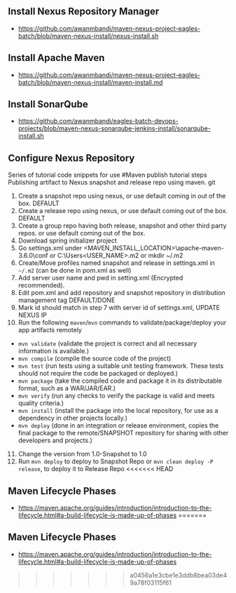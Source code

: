 ## Install Nexus Repository Manager
- https://github.com/awanmbandi/maven-nexus-project-eagles-batch/blob/maven-nexus-install/nexus-install.sh

## Install Apache Maven
- https://github.com/awanmbandi/maven-nexus-project-eagles-batch/blob/maven-nexus-install/maven-install.md

## Install SonarQube
- https://github.com/awanmbandi/eagles-batch-devops-projects/blob/maven-nexus-sonarqube-jenkins-install/sonarqube-install.sh

## Configure Nexus Repository 

Series of tutorial code snippets for use
#Maven publish tutorial steps
Publishing artifact to Nexus snapshot and release repo using maven.
git
1. Create a snapshot repo using nexus, or use default coming in out of the box. DEFAULT 
2. Create a release repo using nexus, or use default coming out of the box. DEFAULT
3. Create a group repo having both release, snapshot and other third party repos. or use default coming out of the box.
4. Download spring initializer project
5. Go settings.xml under <MAVEN_INSTALL_LOCATION>\apache-maven-3.6.0\conf or C:\Users\<USER_NAME>\.m2  or mkdir ~/.m2
6. Create/Move profiles named snapshot and release in settings.xml in `~/.m2` (can be done in pom.xml as well)
7. Add server user name and pwd in setting.xml (Encrypted recommended).
8. Edit pom.xml and add repository and snapshot repository in distribution management tag DEFAULT/DONE
9. Mark id should match in step 7 with server id of settings.xml, UPDATE NEXUS IP
10. Run the following `maven`/`mvn` commands to validate/package/deploy your app artifacts remotely
   - `mvn validate`   (validate the project is correct and all necessary information is available.)
   - `mvn compile`    (compile the source code of the project)
   - `mvn test`       (run tests using a suitable unit testing framework. These tests should not require the code be packaged or deployed.)
   - `mvn package`    (take the compiled code and package it in its distributable format, such as a WAR/JAR/EAR.)
   - `mvn verify`     (run any checks to verify the package is valid and meets quality criteria.)
   - `mvn install`    (install the package into the local repository, for use as a dependency in other projects locally.)
   - `mvn deploy`     (done in an integration or release environment, copies the final package to the remote/SNAPSHOT repository 
                      for sharing with other developers and projects.)

11. Change the version from 1.0-Snapshot to 1.0
12. Run `mvn deploy` to deploy to Snapshot Repo or `mvn clean deploy -P release`, to deploy it to Release Repo
<<<<<<< HEAD

## Maven Lifecycle Phases
- https://maven.apache.org/guides/introduction/introduction-to-the-lifecycle.html#a-build-lifecycle-is-made-up-of-phases 
=======
## Maven Lifecycle Phases 
- https://maven.apache.org/guides/introduction/introduction-to-the-lifecycle.html#a-build-lifecycle-is-made-up-of-phases
>>>>>>> a0456a1e3cbe1e3ddb8bea03de49a78f03115f61
